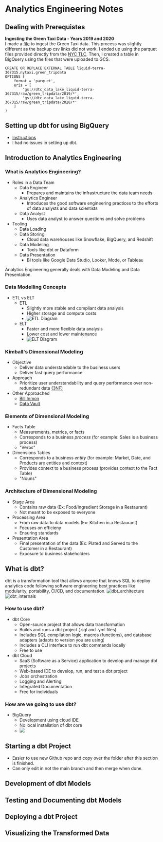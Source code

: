 # Analytics Engineering Notes

## Dealing with Prerequistes
**Ingesting the Green Taxi Data - Years 2019 and 2020**\
I made a [file](https://github.com/rahulchaky/data-eng-camp/blob/main/week_2_data_ingestion/airflow/hw/dags/green_taxi_dag.py) to ingest the Green Taxi data. This process was slightly different as the backup csv links did not work. I ended up using the parquet files provided directly from the [NYC TLC](https://www.nyc.gov/site/tlc/about/tlc-trip-record-data.page). Then, I created a table in BigQuery using the files that were uploaded to GCS.
```
CREATE OR REPLACE EXTERNAL TABLE liquid-terra-367315.nytaxi.green_tripdata
OPTIONS (
    format = 'parquet',
    uris = [
        'gs://dtc_data_lake_liquid-terra-367315/raw/green_tripdata/2019/*',
        'gs://dtc_data_lake_liquid-terra-367315/raw/green_tripdata/2020/*'
    ]
)
```

## Setting up dbt for using BigQuery
- [Instructions](https://github.com/rahulchaky/data-eng-camp/blob/main/week_4_analytics_engineering/dbt_cloud_setup.md)
- I had no issues in setting up dbt.

## Introduction to Analytics Engineering
### What is Analytics Engineering?
- Roles in a Data Team
    - Data Engineer
        - Prepares and maintains the infrastructure the data team needs
    - Analytics Engineer
        - Introduces the good software engineering practices to the efforts of data analysts and data scientists
    - Data Analyst
        - Uses data analyst to answer questions and solve problems
- Tooling
    - Data Loading
    - Data Storing
        - Cloud data warehouses like Snowflake, BigQuery, and Redshift
    - Data Modeling
        - Tools like dbt or Dataform
    - Data Presentation
        - BI tools like Google Data Studio, Looker, Mode, or Tableau

Analytics Engineering generally deals with Data Modeling and Data Presentation.
### Data Modelling Concepts
- ETL vs ELT
    - ETL
        - Slightly more stable and compliant data analysis
        - Higher storage and compute costs
        - ![ETL Diagram](images/etl.png)
    - ELT
        - Faster and more flexible data analysis
        - Lower cost and lower maintenance
        - ![ELT Diagram](images/elt.png)

### Kimball's Dimensional Modeling
- Objective
    - Deliver data understandable to the business users
    - Deliver fast query performance
- Approach
    - Prioritize user understandability and query performance over non-redundant data [(3NF)](https://www.datanamic.com/support/database-normalization.html)
- Other Approached
    - [Bill Inmon](https://www.astera.com/type/blog/data-warehouse-concepts/#What-Are-the-Two-Data-Warehouse-Concepts-Kimball-vs-Inmon-Explained)
    - [Data Vault](https://www.data-vault.co.uk/what-is-data-vault/)

### Elements of Dimensional Modeling
- Facts Table
    - Measurements, metrics, or facts
    - Corresponds to a business *process* (for example: Sales is a business process)
    - "Verbs"
- Dimensions Tables
    - Corresponds to a business *entity* (for example: Market, Date, and Products are entities and context)
    - Provides context to a business process (provides context to the Fact Table)
    - "Nouns"

### Architecture of Dimensional Modeling
- Stage Area
    - Contains raw data (Ex: Food/Ingredient Storage in a Restaurant)
    - Not meant to be exposed to everyone
- Processing Area
    - From raw data to data models (Ex: Kitchen in a Restaurant)
    - Focuses on efficieny
    - Ensuring standards
- Presentation Area
    - Final presentation of the data (Ex: Plated and Served to the Customer in a Restaurant)
    - Exposure to business stakeholders

## What is dbt?
dbt is a transformation tool that allows anyone that knows SQL to deploy analytics code following software engineering best practices like modularity, portability, CI/CD, and documentation.
![dbt_architecture](images/dbt_arch.png)
![dbt_internals](images/dbt_internals.png)

### How to use dbt?
- dbt Core
    - Open-source project that allows data transformation
    - Builds and runs a dbt project (.sql and .yml files)
    - Includes SQL compilation logic, macros (functions), and database adapters (adapts to version you are using)
    - Includes a CLI interface to run dbt commands locally
    - Free to use
- dbt Cloud
    - SaaS (Software as a Service) application to develop and manage dbt projects
    - Web-based IDE to develop, run, and test a dbt project
    - Jobs orchestration
    - Logging and Alerting
    - Integrated Documentation
    - Free for individuals

### How are we going to use dbt?
- BigQuery
    - Development using cloud IDE
    - No local installation of dbt core
    - ![](images/we_dbt.PNG)

## Starting a dbt Project
- Easier to use new Github repo and copy over the folder after this section is finished.
- Can only edit in not the main branch and then merge when done.

## Development of dbt Models


## Testing and Documenting dbt Models


## Deploying a dbt Project


## Visualizing the Transformed Data
